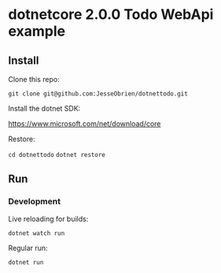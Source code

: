 # dotnetcore 2.0.0 Todo WebApi example

## Install

Clone this repo: 

`git clone git@github.com:JesseObrien/dotnettodo.git`

Install the dotnet SDK:

https://www.microsoft.com/net/download/core

Restore:

`cd dotnettodo`
`dotnet restore`

## Run

### Development

Live reloading for builds:

`dotnet watch run`

Regular run:

`dotnet run` 